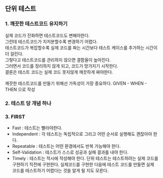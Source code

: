 ## 단위 테스트

### 1. 깨끗한 테스트코드 유지하기
실제 코드가 진화하면 테스트코드도 변해야한다. <br>
그런데 테스트코드가 지저분할수록 변경하기 어렵다.<br>
테스트코드가 복잡할수록 실제 코드를 짜는 시간보다 테스트 케이스를 추가하는 시간이 더 걸린다.<br>
그렇다고 테스트코드를 관리하지 않으면 결함율이 높아진다.<br>
그러면서 코드를 정리하지 않게 되고, 코드가 망가지기 시작한다.<br>
결론은 테스트 코드는 실제 코드 못지않게 깨끗하게 짜야한다.
<br><br>
깨끗한 테스트코드를 만들기 위해선 가독성이 가장 중요하다.
GIVEN - WHEN - THEN 으로 작성
<br>

### 2. 테스트 당 개념 하나
### 3. FIRST
- Fast : 테스트는 빨라야한다.
- Independent : 각 테스트는 독립적으로 그리고 어떤 순서로 실행해도 괜찮아야 한다.
- Repeatable : 테스트는 어떤 환경에서도 반복 가능해야 한다.
- Self-Validation : 테스트가 스스로 성공과 실패 결과를 내야 한다.
- Timely : 테스트는 적시에 작성해야 한다.  단위 테스트는 테스트하려는 실제 코드를 구현하기 직전에 구현한다. 실제코드를 구현한 다음에 테스트 코드를 만들면 실제 코드를 테스트하기 어렵다는 것을 알게 될 지도 모른다.